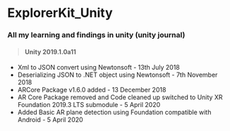 # ExplorerKit_Unity
### All my learning and findings in unity (unity journal) 
>####  Unity 2019.1.0a11
* Xml to JSON convert using Newtonsoft - 13th July 2018
* Deserializing JSON to .NET object using Newtonsoft - 7th November 2018
* ARCore Package v1.6.0 added - 13 December 2018
* AR Core Package removed and Code cleaned up switched to Unity XR Foundation 2019.3 LTS submodule - 5 April 2020
* Added Basic AR plane detection using Foundation compatible with Android - 5 April 2020
